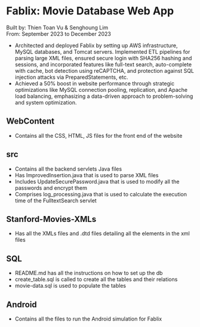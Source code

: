 # Fablix: Movie Database Web App
Built by: Thien Toan Vu & Senghoung Lim  
From: September 2023 to December 2023  
- Architected and deployed Fablix by setting up AWS infrastructure, MySQL databases, and Tomcat servers.
Implemented ETL pipelines for parsing large XML files, ensured secure login with SHA256 hashing and sessions, and incorporated features like full-text search, auto-complete with cache, bot detection using reCAPTCHA, and protection against SQL injection attacks via PreparedStatements, etc.
- Achieved a 50% boost in website performance through strategic optimizations like MySQL connection pooling, replication, and Apache load balancing, emphasizing a data-driven approach to problem-solving and system optimization.
## WebContent
- Contains all the CSS, HTML, JS files for the front end of the website

## src
- Contains all the backend servlets Java files
- Has ImprovedInsertion.java that is used to parse XML files
- Includes UpdateSecurePassword.java that is used to modify all the passwords and encrypt them
- Comprises log_processing.java that is used to calculate the execution time of the FulltextSearch servlet

## Stanford-Movies-XMLs
- Has all the XMLs files and .dtd files detailing all the elements in the xml files

## SQL
- README.md has all the instructions on how to set up the db
- create_table.sql is called to create all the tables and their relations
- movie-data.sql is used to populate the tables

## Android 
- Contains all the files to run the Android simulation for Fablix 